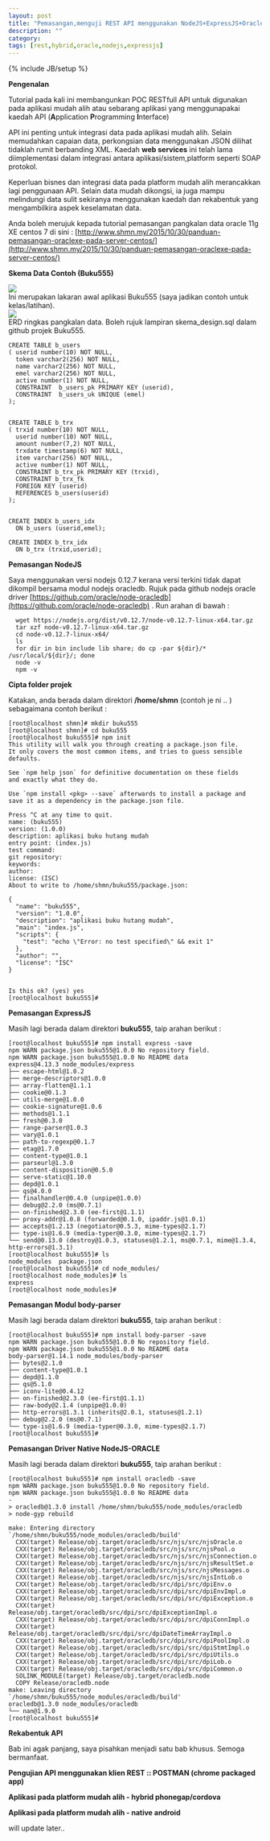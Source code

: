 ```yaml
---
layout: post
title: "Pemasangan,menguji REST API menggunakan NodeJS+ExpressJS+Oracle DB stack"
description: ""
category: 
tags: [rest,hybrid,oracle,nodejs,expressjs]
---
```

{% include JB/setup %}

**Pengenalan**

Tutorial pada kali ini membangunkan POC RESTfull API untuk digunakan pada aplikasi mudah alih atau sebarang aplikasi yang menggunapakai
kaedah API (**A**pplication **P**rogramming **I**nterface)

API ini penting untuk integrasi data pada aplikasi mudah alih. Selain memudahkan capaian data, perkongsian data menggunakan JSON dilihat
tidaklah rumit berbanding XML. Kaedah **web services** ini telah lama diimplementasi dalam integrasi antara aplikasi/sistem,platform seperti SOAP protokol.

Keperluan bisnes dan integrasi data pada platform mudah alih merancakkan lagi penggunaan API. Selain data mudah dikongsi, ia juga mampu melindungi
data sulit sekiranya menggunakan kaedah dan rekabentuk yang mengambilkira aspek keselamatan data. 

Anda boleh merujuk kepada tutorial pemasangan pangkalan data oracle 11g XE centos 7 di sini :
[http://www.shmn.my/2015/10/30/panduan-pemasangan-oraclexe-pada-server-centos/](http://www.shmn.my/2015/10/30/panduan-pemasangan-oraclexe-pada-server-centos/)

**Skema Data Contoh (Buku555)**

<img src="{{ASSET_PATH}}/images/b555.png" /> 
<span style="display:block;">Ini merupakan lakaran awal aplikasi Buku555 (saya jadikan contoh untuk kelas/latihan). </span>

<img src="{{ASSET_PATH}}/images/skema555.png" /> 
<span style="display:block;">ERD ringkas pangkalan data. Boleh rujuk lampiran skema_design.sql dalam github projek Buku555.</span>

    CREATE TABLE b_users
    ( userid number(10) NOT NULL,
      token varchar2(256) NOT NULL,
      name varchar2(256) NOT NULL,
      emel varchar2(256) NOT NULL,
      active number(1) NOT NULL,
      CONSTRAINT  b_users_pk PRIMARY KEY (userid),
      CONSTRAINT  b_users_uk UNIQUE (emel)
    );
    
    
    CREATE TABLE b_trx
    ( trxid number(10) NOT NULL,
      userid number(10) NOT NULL,
      amount number(7,2) NOT NULL,
      trxdate timestamp(6) NOT NULL,
      item varchar(256) NOT NULL,
      active number(1) NOT NULL,
      CONSTRAINT b_trx_pk PRIMARY KEY (trxid),
      CONSTRAINT b_trx_fk
      FOREIGN KEY (userid)
      REFERENCES b_users(userid)
    ); 


    CREATE INDEX b_users_idx
      ON b_users (userid,emel);
    
    CREATE INDEX b_trx_idx
      ON b_trx (trxid,userid);
      

**Pemasangan NodeJS**

Saya menggunakan versi nodejs 0.12.7 kerana versi terkini tidak dapat dikompil bersama modul nodejs oracledb.
Rujuk pada github nodejs oracle driver [https://github.com/oracle/node-oracledb](https://github.com/oracle/node-oracledb)
. Run arahan di bawah : 

      wget https://nodejs.org/dist/v0.12.7/node-v0.12.7-linux-x64.tar.gz
      tar xzf node-v0.12.7-linux-x64.tar.gz
      cd node-v0.12.7-linux-x64/
      ls
      for dir in bin include lib share; do cp -par ${dir}/* /usr/local/${dir}/; done
      node -v
      npm -v
    

**Cipta folder projek**

Katakan, anda berada dalam direktori **/home/shmn** (contoh je ni .. ) sebagaimana contoh berikut : 

    [root@localhost shmn]# mkdir buku555
    [root@localhost shmn]# cd buku555
    [root@localhost buku555]# npm init
    This utility will walk you through creating a package.json file.
    It only covers the most common items, and tries to guess sensible defaults.
    
    See `npm help json` for definitive documentation on these fields
    and exactly what they do.
    
    Use `npm install <pkg> --save` afterwards to install a package and
    save it as a dependency in the package.json file.
    
    Press ^C at any time to quit.
    name: (buku555)
    version: (1.0.0)
    description: aplikasi buku hutang mudah
    entry point: (index.js)
    test command:
    git repository:
    keywords:
    author:
    license: (ISC)
    About to write to /home/shmn/buku555/package.json:
    
    {
      "name": "buku555",
      "version": "1.0.0",
      "description": "aplikasi buku hutang mudah",
      "main": "index.js",
      "scripts": {
        "test": "echo \"Error: no test specified\" && exit 1"
      },
      "author": "",
      "license": "ISC"
    }
    
    
    Is this ok? (yes) yes
    [root@localhost buku555]#
    

**Pemasangan ExpressJS**

Masih lagi berada dalam direktori **buku555**, taip arahan berikut : 

    [root@localhost buku555]# npm install express -save
    npm WARN package.json buku555@1.0.0 No repository field.
    npm WARN package.json buku555@1.0.0 No README data
    express@4.13.3 node_modules/express
    ├── escape-html@1.0.2
    ├── merge-descriptors@1.0.0
    ├── array-flatten@1.1.1
    ├── cookie@0.1.3
    ├── utils-merge@1.0.0
    ├── cookie-signature@1.0.6
    ├── methods@1.1.1
    ├── fresh@0.3.0
    ├── range-parser@1.0.3
    ├── vary@1.0.1
    ├── path-to-regexp@0.1.7
    ├── etag@1.7.0
    ├── content-type@1.0.1
    ├── parseurl@1.3.0
    ├── content-disposition@0.5.0
    ├── serve-static@1.10.0
    ├── depd@1.0.1
    ├── qs@4.0.0
    ├── finalhandler@0.4.0 (unpipe@1.0.0)
    ├── debug@2.2.0 (ms@0.7.1)
    ├── on-finished@2.3.0 (ee-first@1.1.1)
    ├── proxy-addr@1.0.8 (forwarded@0.1.0, ipaddr.js@1.0.1)
    ├── accepts@1.2.13 (negotiator@0.5.3, mime-types@2.1.7)
    ├── type-is@1.6.9 (media-typer@0.3.0, mime-types@2.1.7)
    └── send@0.13.0 (destroy@1.0.3, statuses@1.2.1, ms@0.7.1, mime@1.3.4, http-errors@1.3.1)
    [root@localhost buku555]# ls
    node_modules  package.json
    [root@localhost buku555]# cd node_modules/
    [root@localhost node_modules]# ls
    express
    [root@localhost node_modules]#
    
**Pemasangan Modul body-parser**

Masih lagi berada dalam direktori **buku555**, taip arahan berikut : 

    [root@localhost buku555]# npm install body-parser -save
    npm WARN package.json buku555@1.0.0 No repository field.
    npm WARN package.json buku555@1.0.0 No README data
    body-parser@1.14.1 node_modules/body-parser
    ├── bytes@2.1.0
    ├── content-type@1.0.1
    ├── depd@1.1.0
    ├── qs@5.1.0
    ├── iconv-lite@0.4.12
    ├── on-finished@2.3.0 (ee-first@1.1.1)
    ├── raw-body@2.1.4 (unpipe@1.0.0)
    ├── http-errors@1.3.1 (inherits@2.0.1, statuses@1.2.1)
    ├── debug@2.2.0 (ms@0.7.1)
    └── type-is@1.6.9 (media-typer@0.3.0, mime-types@2.1.7)
    [root@localhost buku555]#
    

**Pemasangan Driver Native NodeJS-ORACLE**

Masih lagi berada dalam direktori **buku555**, taip arahan berikut : 

    [root@localhost buku555]# npm install oracledb -save
    npm WARN package.json buku555@1.0.0 No repository field.
    npm WARN package.json buku555@1.0.0 No README data
    -
    > oracledb@1.3.0 install /home/shmn/buku555/node_modules/oracledb
    > node-gyp rebuild
    
    make: Entering directory `/home/shmn/buku555/node_modules/oracledb/build'
      CXX(target) Release/obj.target/oracledb/src/njs/src/njsOracle.o
      CXX(target) Release/obj.target/oracledb/src/njs/src/njsPool.o
      CXX(target) Release/obj.target/oracledb/src/njs/src/njsConnection.o
      CXX(target) Release/obj.target/oracledb/src/njs/src/njsResultSet.o
      CXX(target) Release/obj.target/oracledb/src/njs/src/njsMessages.o
      CXX(target) Release/obj.target/oracledb/src/njs/src/njsIntLob.o
      CXX(target) Release/obj.target/oracledb/src/dpi/src/dpiEnv.o
      CXX(target) Release/obj.target/oracledb/src/dpi/src/dpiEnvImpl.o
      CXX(target) Release/obj.target/oracledb/src/dpi/src/dpiException.o
      CXX(target) Release/obj.target/oracledb/src/dpi/src/dpiExceptionImpl.o
      CXX(target) Release/obj.target/oracledb/src/dpi/src/dpiConnImpl.o
      CXX(target) Release/obj.target/oracledb/src/dpi/src/dpiDateTimeArrayImpl.o
      CXX(target) Release/obj.target/oracledb/src/dpi/src/dpiPoolImpl.o
      CXX(target) Release/obj.target/oracledb/src/dpi/src/dpiStmtImpl.o
      CXX(target) Release/obj.target/oracledb/src/dpi/src/dpiUtils.o
      CXX(target) Release/obj.target/oracledb/src/dpi/src/dpiLob.o
      CXX(target) Release/obj.target/oracledb/src/dpi/src/dpiCommon.o
      SOLINK_MODULE(target) Release/obj.target/oracledb.node
      COPY Release/oracledb.node
    make: Leaving directory `/home/shmn/buku555/node_modules/oracledb/build'
    oracledb@1.3.0 node_modules/oracledb
    └── nan@1.9.0
    [root@localhost buku555]#
    

    
**Rekabentuk API**

Bab ini agak panjang, saya pisahkan menjadi satu bab khusus. Semoga bermanfaat. 


**Pengujian API menggunakan klien REST :: POSTMAN (chrome packaged app)**

**Aplikasi pada platform mudah alih - hybrid phonegap/cordova**

**Aplikasi pada platform mudah alih - native android**

will update later..


